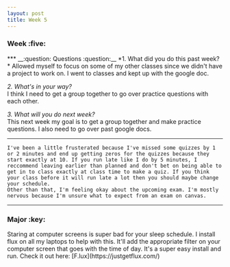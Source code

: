 ```yaml
---
layout: post
title: Week 5
---
```

<h3>Week :five: </h3>
***  
__:question: Questions :question:__  
*1. What did you do this past week?*  
    Allowed myself to focus on some of my other classes since we didn't have a project to work on. I went to classes and kept up with the google doc.
    
*2. What's in your way?*  
    I think I need to get a group together to go over practice questions with each other. 
    
*3. What will you do next week?*  
    This next week my goal is to get a group together and make practice questions. I also need to go over past google docs.
***  
    I've been a little frusterated because I've missed some quizzes by 1 or 2 minutes and end up getting zeros for the quizzes because they start exactly at 10. If you run late like I do by 5 minutes, I reccommend leaving earlier than planned and don't bet on being able to get in to class exactly at class time to make a quiz. If you think your class before it will run late a lot then you should maybe change your schedule. 
    Other than that, I'm feeling okay about the upcoming exam. I'm mostly nervous because I'm unsure what to expect from an exam on canvas.

***  
<h3> Major :key: </h3>  
  Staring at computer screens is super bad for your sleep schedule. I install flux on all my laptops to help with this. It'll add the appropriate filter on your computer screen that goes with the time of day. It's a super easy install and run. Check it out here: [F.lux](https://justgetflux.com/)
